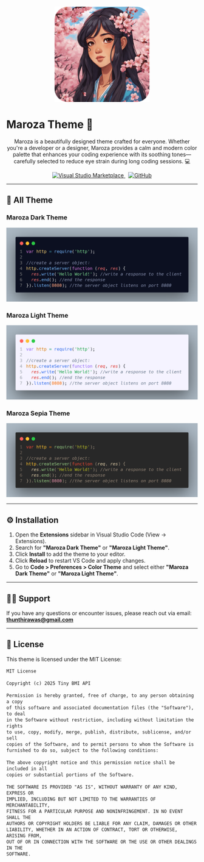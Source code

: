 <p align="center">
  <img src="/image/maroza.png" alt="Maroza Icon" width="250" height="250" />
</p>

# Maroza Theme 🌸

<p align="center">
  Maroza is a beautifully designed theme crafted for everyone. Whether you're a developer or a designer, Maroza provides a calm and modern color palette that enhances your coding experience with its soothing tones—carefully selected to reduce eye strain during long coding sessions. 💻
</p>

<p align="center">
  <a href="https://marketplace.visualstudio.com/items?itemName=thirawat27.maroza-theme">
    <img src="https://badgen.net/badge/icon/visualstudio?icon=visualstudio&label" alt="Visual Studio Marketplace" />
  </a>
  &nbsp;
  <a href="https://github.com/thirawat27">
    <img src="https://badgen.net/badge/icon/github?icon=github&label" alt="GitHub" />
  </a>
</p>

---

## 🎨 All Theme

### Maroza Dark Theme

<p align="center">
  <img src="/image/code1.png" alt="Preview of Maroza Dark Theme" />
</p>

### Maroza Light Theme

<p align="center">
  <img src="/image/code2.png" alt="Preview of Maroza Light Theme" />
</p>

### Maroza Sepia Theme

<p align="center">
  <img src="/image/code3.png" alt="Preview of Maroza Sepia Theme" />
</p>

---

## ⚙️ Installation

1. Open the **Extensions** sidebar in Visual Studio Code (View → Extensions).  
2. Search for **"Maroza Dark Theme"** or **"Maroza Light Theme"**.  
3. Click **Install** to add the theme to your editor.  
4. Click **Reload** to restart VS Code and apply changes.  
5. Go to **Code > Preferences > Color Theme** and select either **"Maroza Dark Theme"** or **"Maroza Light Theme"**.

---

## 🙋‍♂️ Support

If you have any questions or encounter issues, please reach out via email:  
**thunthirawas@gmail.com**

---

## 📄 License

This theme is licensed under the MIT License:


```
MIT License

Copyright (c) 2025 Tiny BMI API

Permission is hereby granted, free of charge, to any person obtaining a copy
of this software and associated documentation files (the "Software"), to deal
in the Software without restriction, including without limitation the rights
to use, copy, modify, merge, publish, distribute, sublicense, and/or sell
copies of the Software, and to permit persons to whom the Software is
furnished to do so, subject to the following conditions:

The above copyright notice and this permission notice shall be included in all
copies or substantial portions of the Software.

THE SOFTWARE IS PROVIDED "AS IS", WITHOUT WARRANTY OF ANY KIND, EXPRESS OR
IMPLIED, INCLUDING BUT NOT LIMITED TO THE WARRANTIES OF MERCHANTABILITY,
FITNESS FOR A PARTICULAR PURPOSE AND NONINFRINGEMENT. IN NO EVENT SHALL THE
AUTHORS OR COPYRIGHT HOLDERS BE LIABLE FOR ANY CLAIM, DAMAGES OR OTHER
LIABILITY, WHETHER IN AN ACTION OF CONTRACT, TORT OR OTHERWISE, ARISING FROM,
OUT OF OR IN CONNECTION WITH THE SOFTWARE OR THE USE OR OTHER DEALINGS IN THE
SOFTWARE.
```
